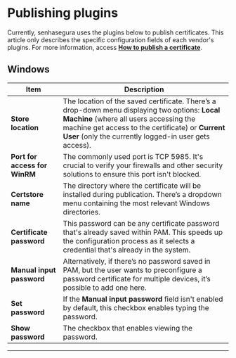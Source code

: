 # Publishing plugins

Currently, senhasegura uses the plugins below to publish certificates. This article only describes the specific configuration fields of each vendor's plugins. For more information, access [**How to publish a certificate**](/v3-32/docs/certificates-flow-how-to-publish-a-certificate).

## Windows

| Item | Description |
| --- | --- |
| **Store location** | The location of the saved certificate. There’s a drop-down menu displaying two options:  **Local Machine** (where all users accessing the machine get access to the certificate) or **Current User** (only the currently logged-in user gets access).
| **Port for access for WinRM** | The commonly used port is TCP 5985. It's crucial to verify your firewalls and other security solutions to ensure this port isn't blocked.
| **Certstore name** | The directory where the certificate will be installed during publication. There’s a dropdown menu containing the most relevant Windows directories.
| **Certificate password** | This password can be any certificate password that's already saved within PAM. This speeds up the configuration process as it selects a credential that's already in the system. 
| **Manual input password** | Alternatively, if there’s no password saved in PAM, but the user wants to preconfigure a password certificate for multiple devices, it’s possible to add one here.
| **Set password** | If the **Manual input password** field isn't enabled by default, this checkbox enables typing the password.
| **Show password** | The checkbox that enables viewing the password.
***